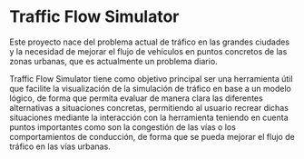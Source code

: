 Traffic Flow Simulator
======================

Este proyecto nace del problema actual de tráfico en las grandes ciudades y la necesidad de mejorar el flujo de vehículos en puntos concretos de las zonas urbanas, que es actualmente un problema diario.

Traffic Flow Simulator tiene como objetivo principal ser una herramienta útil que facilite la visualización de la simulación de tráfico en base a un modelo lógico, de forma que permita evaluar de manera clara las diferentes alternativas a situaciones concretas, permitiendo al usuario recrear dichas situaciones mediante la interacción con la herramienta teniendo en cuenta puntos importantes como son la congestión de las vías o los comportamientos de conducción, de forma que se pueda mejorar el flujo de tráfico en las vías urbanas.
